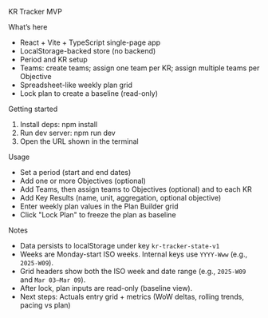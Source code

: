 KR Tracker MVP

What’s here
- React + Vite + TypeScript single-page app
- LocalStorage-backed store (no backend)
- Period and KR setup
- Teams: create teams; assign one team per KR; assign multiple teams per Objective
- Spreadsheet-like weekly plan grid
- Lock plan to create a baseline (read-only)

Getting started
1) Install deps: npm install
2) Run dev server: npm run dev
3) Open the URL shown in the terminal

Usage
- Set a period (start and end dates)
- Add one or more Objectives (optional)
- Add Teams, then assign teams to Objectives (optional) and to each KR
- Add Key Results (name, unit, aggregation, optional objective)
- Enter weekly plan values in the Plan Builder grid
- Click "Lock Plan" to freeze the plan as baseline

Notes
- Data persists to localStorage under key `kr-tracker-state-v1`
- Weeks are Monday-start ISO weeks. Internal keys use `YYYY-Www` (e.g., `2025-W09`).
- Grid headers show both the ISO week and date range (e.g., `2025-W09` and `Mar 03–Mar 09`).
- After lock, plan inputs are read-only (baseline view).
- Next steps: Actuals entry grid + metrics (WoW deltas, rolling trends, pacing vs plan)
